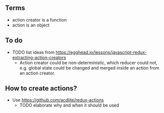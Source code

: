 ## Terms

- action creator is a function
- action is an object

## To do

- TODO list ideas from https://egghead.io/lessons/javascript-redux-extracting-action-creators
  - Action creator could be non-deterministic, which reducer could not, e.g. global state could be changed and merged inside an action from an action creator.

## How to create actions?

- Use https://github.com/acdlite/redux-actions
  - TODO elaborate why and when it should be used
